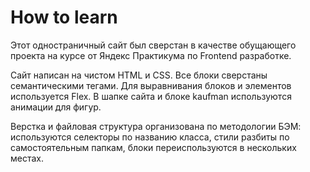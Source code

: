 # How to learn

Этот одностраничный сайт был сверстан в качестве обущающего проекта на курсе от Яндекс Практикума по Frontend разработке.

Сайт написан на чистом HTML и CSS. Все блоки сверстаны семантическими тегами. Для выравнивания блоков и элементов используется Flex.
В шапке сайта и блоке kaufman используются анимации для фигур.

Верстка и файловая структура организована по методологии БЭМ: используются селекторы по названию класса, стили разбиты по самостоятельным папкам, блоки переиспользуются в нескольких местах.
